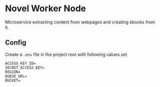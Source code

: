 # Novel Worker Node
Microservice extracting content from webpages and creating ebooks from it.

## Config
Create a `.env` file in the project root with following values set

```
ACCESS_KEY_ID=
SECRET_ACCESS_KEY=
REGION=
QUEUE_URL=
BUCKET=
```
